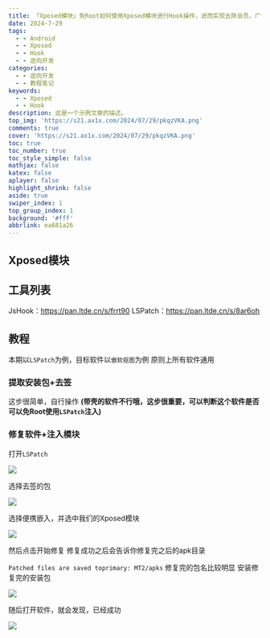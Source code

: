 ```yaml
---
title: 「Xposed模块」免Root如何使用Xposed模块进行Hook操作，进而实现去除会员、广告等操作
date: 2024-7-29
tags:
  - - Android
  - - Xposed
  - - Hook
  - - 逆向开发
categories:
  - - 逆向开发
  - - 教程笔记
keywords:
  - - Xposed
  - - Hook
description: 这是一个示例文章的描述。
top_img: 'https://s21.ax1x.com/2024/07/29/pkqzVKA.png'
comments: true
cover: 'https://s21.ax1x.com/2024/07/29/pkqzVKA.png'
toc: true
toc_number: true
toc_style_simple: false
mathjax: false
katex: false
aplayer: false
highlight_shrink: false
aside: true
swiper_index: 1
top_group_index: 1
background: '#fff'
abbrlink: ea681a26
---
```

## Xposed模块

## 工具列表
JsHook：https://pan.ltde.cn/s/frrt90
LSPatch：https://pan.ltde.cn/s/8ar6oh
## 教程
本期以`LSPatch`为例，目标软件以`傲软抠图`为例
原则上所有软件通用
### 提取安装包+去签
这步很简单，自行操作
**(带壳的软件不行哦，这步很重要，可以判断这个软件是否可以免Root使用`LSPatch`注入)**
### 修复软件+注入模块
打开`LSPatch`

![](../doc/PastKing_2024-07-29_07-52-58.png)

选择去签的包

![](../doc/PastKing_2024-07-29_07-54-06.png)

选择便携嵌入，并选中我们的Xposed模块

![](../doc/PastKing_2024-07-29_07-54-56.png)

然后点击开始修复
修复成功之后会告诉你修复完之后的apk目录

`Patched files are saved toprimary: MT2/apks`
修复完的包名比较明显
安装修复完的安装包

![](../doc/PastKing_2024-07-29_07-55-46.png)

随后打开软件，就会发现，已经成功

![](../doc/PastKing_2024-07-29_07-58-59.png)
